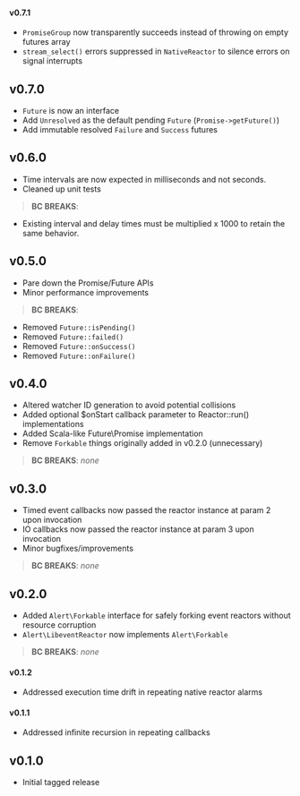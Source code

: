 #### v0.7.1

- `PromiseGroup` now transparently succeeds instead of throwing on empty futures array
- `stream_select()` errors suppressed in `NativeReactor` to silence errors on signal interrupts

v0.7.0
------

- `Future` is now an interface
- Add `Unresolved` as the default pending `Future` (`Promise->getFuture()`)
- Add immutable resolved `Failure` and `Success` futures

v0.6.0
------

- Time intervals are now expected in milliseconds and not seconds.
- Cleaned up unit tests

> **BC BREAKS**:

- Existing interval and delay times must be multiplied x 1000 to retain the same behavior.


v0.5.0
------

- Pare down the Promise/Future APIs
- Minor performance improvements

> **BC BREAKS**:

- Removed `Future::isPending()`
- Removed `Future::failed()`
- Removed `Future::onSuccess()`
- Removed `Future::onFailure()`

v0.4.0
------

- Altered watcher ID generation to avoid potential collisions
- Added optional $onStart callback parameter to Reactor::run() implementations
- Added Scala-like Future\Promise implementation
- Remove `Forkable` things originally added in v0.2.0 (unnecessary)

> **BC BREAKS**: *none*

v0.3.0
------

- Timed event callbacks now passed the reactor instance at param 2 upon invocation
- IO callbacks now passed the reactor instance at param 3 upon invocation
- Minor bugfixes/improvements

> **BC BREAKS**: *none*

v0.2.0
------

- Added `Alert\Forkable` interface for safely forking event reactors without resource corruption
- `Alert\LibeventReactor` now implements `Alert\Forkable`

> **BC BREAKS**: *none*

#### v0.1.2

- Addressed execution time drift in repeating native reactor alarms

#### v0.1.1

- Addressed infinite recursion in repeating callbacks

v0.1.0
------

- Initial tagged release
